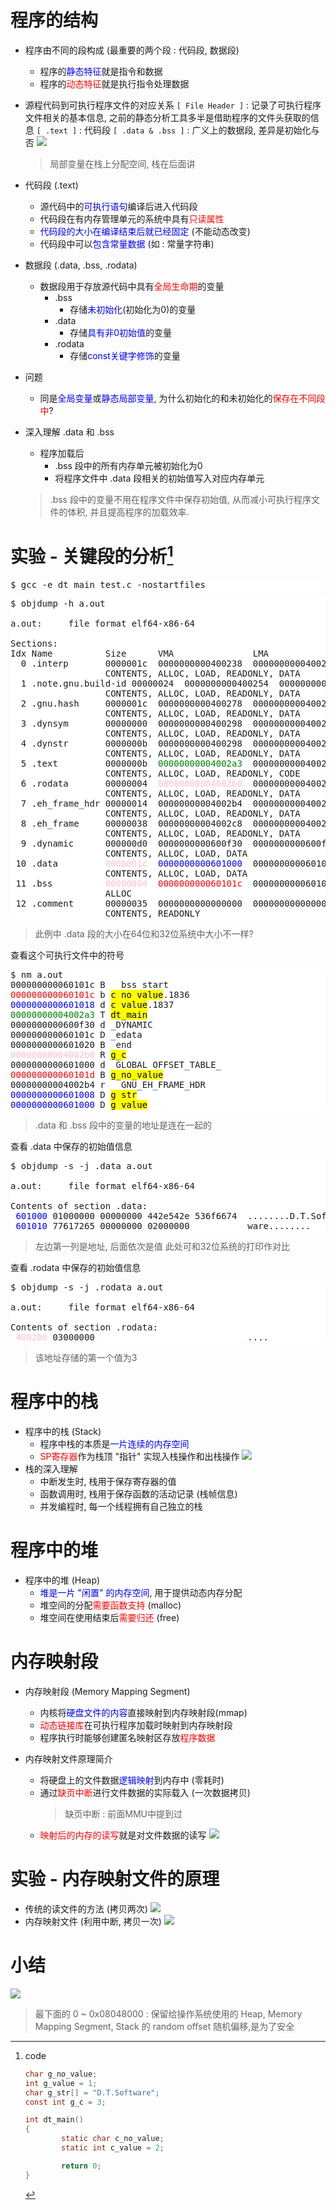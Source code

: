 # 程序的结构
- 程序由不同的段构成 (最重要的两个段 : 代码段, 数据段)
    - 程序的<font color=blue>静态特征</font>就是指令和数据
    - 程序的<font color=red>动态特征</font>就是执行指令处理数据

- 源程代码到可执行程序文件的对应关系
    `[ File Header ]` : 记录了可执行程序文件相关的基本信息, 之前的静态分析工具多半是借助程序的文件头获取的信息
    `[ .text ]` : 代码段
    `[ .data & .bss ]` : 广义上的数据段, 差异是初始化与否
    ![](_v_images_13/1.png)
    > 局部变量在栈上分配空间, 栈在后面讲

- 代码段 (.text)
    - 源代码中的<font color=blue>可执行语句</font>编译后进入代码段
    - 代码段在有内存管理单元的系统中具有<font color=red>只读属性</font>
    - <font color=blue>代码段的大小在编译结束后就已经固定</font> (不能动态改变)
    - 代码段中可以<font color=blue>包含常量数据</font> (如 : 常量字符串)

- 数据段 (.data, .bss, .rodata)
    - 数据段用于存放源代码中具有<font color=red>全局生命期</font>的变量
        - .bss
            - 存储<font color=blue>未初始化</font>(初始化为0)的变量
        - .data
            - 存储<font color=blue>具有非0初始值</font>的变量
        - .rodata
            - 存储<font color=blue>const关键字修饰</font>的变量

- 问题
    - 同是<font color=blue>全局变量</font>或<font color=blue>静态局部变量</font>, 为什么初始化的和未初始化的<font color=red>保存在不同段中</font>?

- 深入理解 .data 和 .bss
    - 程序加载后
        - .bss 段中的所有内存单元被初始化为0
        - 将程序文件中 .data 段相关的初始值写入对应内存单元

    > .bss 段中的变量不用在程序文件中保存初始值, 从而减小可执行程序文件的体积, 并且提高程序的加载效率.

# 实验 - 关键段的分析[^1]

<pre style=" background-color:#fff">
$ gcc -e dt_main test.c -nostartfiles
</pre>

<pre style=" background-color:#fff">
$ objdump -h a.out

a.out:     file format elf64-x86-64

Sections:
Idx Name          Size      VMA               LMA               File off  Algn
  0 .interp       0000001c  0000000000400238  0000000000400238  00000238  2**0
                  CONTENTS, ALLOC, LOAD, READONLY, DATA
  1 .note.gnu.build-id 00000024  0000000000400254  0000000000400254  00000254  2**2
                  CONTENTS, ALLOC, LOAD, READONLY, DATA
  2 .gnu.hash     0000001c  0000000000400278  0000000000400278  00000278  2**3
                  CONTENTS, ALLOC, LOAD, READONLY, DATA
  3 .dynsym       00000000  0000000000400298  0000000000400298  00000298  2**3
                  CONTENTS, ALLOC, LOAD, READONLY, DATA
  4 .dynstr       0000000b  0000000000400298  0000000000400298  00000298  2**0
                  CONTENTS, ALLOC, LOAD, READONLY, DATA
  5 .text         0000000b  <font color=green>00000000004002a3</font>  00000000004002a3  000002a3  2**0
                  CONTENTS, ALLOC, LOAD, READONLY, CODE
  6 .rodata       00000004  <font color=pink>00000000004002b0</font>  00000000004002b0  000002b0  2**2
                  CONTENTS, ALLOC, LOAD, READONLY, DATA
  7 .eh_frame_hdr 00000014  00000000004002b4  00000000004002b4  000002b4  2**2
                  CONTENTS, ALLOC, LOAD, READONLY, DATA
  8 .eh_frame     00000038  00000000004002c8  00000000004002c8  000002c8  2**3
                  CONTENTS, ALLOC, LOAD, READONLY, DATA
  9 .dynamic      000000d0  0000000000600f30  0000000000600f30  00000f30  2**3
                  CONTENTS, ALLOC, LOAD, DATA
 10 .data         <font color=pink>0000001c</font>  <font color=blue>0000000000601000</font>  0000000000601000  00001000  2**3
                  CONTENTS, ALLOC, LOAD, DATA
 11 .bss          <font color=pink>00000004</font>  <font color=red>000000000060101c</font>  000000000060101c  0000101c  2**0
                  ALLOC
 12 .comment      00000035  0000000000000000  0000000000000000  0000101c  2**0
                  CONTENTS, READONLY
</pre>
> 此例中 .data 段的大小在64位和32位系统中大小不一样?

查看这个可执行文件中的符号

<pre style=" background-color:#fff">
$ nm a.out
000000000060101c B __bss_start
<font color=red>000000000060101c</font> b <mark>c_no_value</mark>.1836
<font color=blue>0000000000601018</font> d <mark>c_value</mark>.1837
<font color=green>00000000004002a3</font> T <mark>dt_main</mark>
0000000000600f30 d _DYNAMIC
000000000060101c D _edata
0000000000601020 B _end
<font color=pink>00000000004002b0</font> R <mark>g_c</mark>
0000000000601000 d _GLOBAL_OFFSET_TABLE_
<font color=red>000000000060101d</font> B <mark>g_no_value</mark>
00000000004002b4 r __GNU_EH_FRAME_HDR
<font color=blue>0000000000601008</font> D <mark>g_str</mark>
<font color=blue>0000000000601000</font> D <mark>g_value</mark>
</pre>
> .data 和 .bss 段中的变量的地址是连在一起的

查看 .data 中保存的初始值信息

<pre style=" background-color:#fff">
$ objdump -s -j .data a.out

a.out:     file format elf64-x86-64

Contents of section .data:
 <font color=blue>601000</font> 01000000 00000000 442e542e 536f6674  ........D.T.Soft
 <font color=blue>601010</font> 77617265 00000000 02000000           ware........
</pre>
> 左边第一列是地址, 后面依次是值
> 此处可和32位系统的打印作对比

查看 .rodata 中保存的初始值信息

<pre style=" background-color:#fff">
$ objdump -s -j .rodata a.out

a.out:     file format elf64-x86-64

Contents of section .rodata:
 <font color=pink>4002b0</font> 03000000                             ....
</pre>
> 该地址存储的第一个值为3
# 程序中的栈
- 程序中的栈 (Stack)
    - 程序中栈的本质是<font color=blue>一片连续的内存空间</font>
    - <font color=red>SP寄存器</font>作为栈顶 "指针" 实现入栈操作和出栈操作
    ![](_v_images_13/2.png)
- 栈的深入理解
    - 中断发生时, 栈用于保存寄存器的值
    - 函数调用时, 栈用于保存函数的活动记录 (栈帧信息)
    - 并发编程时, 每一个线程拥有自己独立的栈

# 程序中的堆
- 程序中的堆 (Heap)
    - <font color=blue>堆是一片 "闲置" 的内存空间</font>, 用于提供动态内存分配
    - 堆空间的分配<font color=red>需要函数支持</font> (malloc)
    - 堆空间在使用结束后<font color=red>需要归还</font> (free)

# 内存映射段
- 内存映射段 (Memory Mapping Segment)
    - 内核将<font color=blue>硬盘文件的内容</font>直接映射到内存映射段(mmap)
    - <font color=red>动态链接库</font>在可执行程序加载时映射到内存映射段
    - 程序执行时能够创建匿名映射区存放<font color=red>程序数据</font>

- 内存映射文件原理简介
    - 将硬盘上的文件数据<font color=blue>逻辑映射</font>到内存中 (零耗时)
    - 通过<font color=red>缺页中断</font>进行文件数据的实际载入 (一次数据拷贝)
        > 缺页中断 : 前面MMU中提到过
    - <font color=red>映射后的内存的读写</font>就是对文件数据的读写
    ![](_v_images_13/3.png)

# 实验 - 内存映射文件的原理
- 传统的读文件的方法 (拷贝两次)
![](_v_images_13/5.png)
- 内存映射文件 (利用中断, 拷贝一次)
![](_v_images_13/6.png)

# 小结
![](_v_images_13/4.png)
> 最下面的 0 ~ 0x08048000 : 保留给操作系统使用的
> Heap, Memory Mapping Segment, Stack 的 random offset 随机偏移,是为了安全


[^1]: code
    ```c
    char g_no_value;
    int g_value = 1;
    char g_str[] = "D.T.Software";
    const int g_c = 3;

    int dt_main()
    {
            static char c_no_value;
            static int c_value = 2;

            return 0;
    }
    ```
